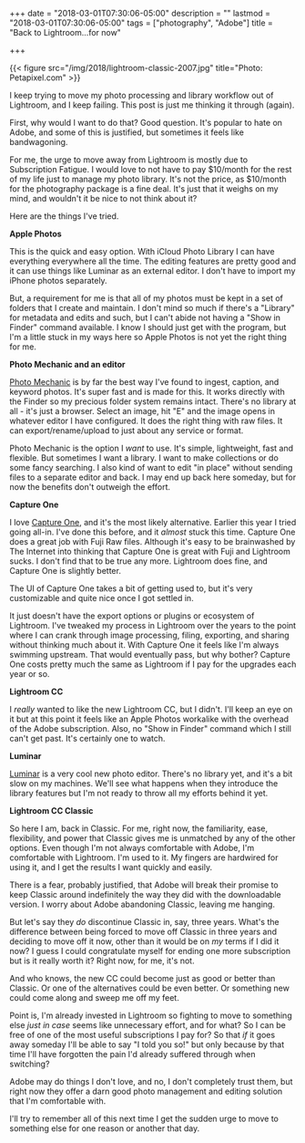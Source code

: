 +++
date = "2018-03-01T07:30:06-05:00"
description = ""
lastmod = "2018-03-01T07:30:06-05:00"
tags = ["photography", "Adobe"]
title = "Back to Lightroom...for now"

+++

{{< figure src="/img/2018/lightroom-classic-2007.jpg"  title="Photo: Petapixel.com" >}}

I keep trying to move my photo processing and library workflow out of Lightroom,
and I keep failing. This post is just me thinking it through (again).

First, why would I want to do that? Good question. It's popular to hate on
Adobe, and some of this is justified, but sometimes it feels like bandwagoning.

For me, the urge to move away from Lightroom is mostly due to Subscription
Fatigue. I would love to not have to pay $10/month for the rest of my life
just to manage my photo library. It's not the price, as $10/month for the
photography package is a fine deal. It's just that it weighs on my mind, and
wouldn't it be nice to not think about it?

Here are the things I've tried.

**Apple Photos**

This is the quick and easy option. With iCloud Photo Library I can have everything
everywhere all the time. The editing features are pretty good and it can use
things like Luminar as an external editor. I don't have to import my iPhone
photos separately.

But, a requirement for me is that all of my photos must be kept in a set of
folders that I create and maintain. I don't mind so much if there's a "Library"
for metadata and edits and such, but I can't abide not having a "Show in Finder"
command available. I know I should just get with the program, but I'm a little
stuck in my ways here so Apple Photos is not yet the right thing for me.

**Photo Mechanic and an editor**

[Photo Mechanic](www.camerabits.com/) is by far the best way I've found to
ingest, caption, and keyword photos. It's super fast and is made for this. It
works directly with the Finder so my precious folder system remains intact.
There's no library at all - it's just a browser. Select an image, hit "E" and
the image opens in whatever editor I have configured. It does the right thing
with raw files. It can export/rename/upload to just about any service or format.

Photo Mechanic is the option I _want_ to use. It's simple, lightweight, fast and
flexible. But sometimes I want a library. I want to make collections or do some
fancy searching. I also kind of want to edit "in place" without sending files to
a separate editor and back. I may end up back here someday, but for now the
benefits don't outweigh the effort.

**Capture One**

I love [Capture
One](https://www.phaseone.com/en/Products/Software/Capture-One-Pro/Highlights.aspx),
and it's the most likely alternative. Earlier this year I tried going all-in.
I've done this before, and it _almost_ stuck this time. Capture One does a great
job with Fuji Raw files. Although it's easy to be brainwashed by The Internet
into thinking that Capture One is great with Fuji and Lightroom sucks. I don't
find that to be true any more. Lightroom does fine, and Capture One is slightly
better.

The UI of Capture One takes a bit of getting used to, but it's very customizable
and quite nice once I got settled in.

It just doesn't have the export options or plugins or ecosystem of Lightroom.
I've tweaked my process in Lightroom over the years to the point where I can
crank through image processing, filing, exporting, and sharing without thinking
much about it. With Capture One it feels like I'm always swimming upstream. That
would eventually pass, but why bother? Capture One costs pretty much the same as
Lightroom if I pay for the upgrades each year or so.

**Lightroom CC**

I _really_ wanted to like the new Lightroom CC, but I didn't. I'll keep an eye on it but at
this point it feels like an Apple Photos workalike with the overhead of the
Adobe subscription. Also, no "Show in Finder" command which I still can't get
past. It's certainly one to watch.

**Luminar**

[Luminar](https://skylum.com/luminar) is a very cool new photo editor. There's
no library yet, and it's a bit slow on my machines. We'll see what happens when
they introduce the library features but I'm not ready to throw all my efforts
behind it yet.

**Lightroom CC Classic**

So here I am, back in Classic. For me, right now, the familiarity, ease,
flexibility, and power that Classic gives me is unmatched by any of the other
options. Even though I'm not always comfortable with Adobe, I'm comfortable with
Lightroom. I'm used to it. My fingers are hardwired for using it, and I get the
results I want quickly and easily.

There is a fear, probably justified, that Adobe will break their promise to keep
Classic around indefinitely the way they did with the downloadable version. I
worry about Adobe abandoning Classic, leaving me hanging.

But let's say they _do_ discontinue Classic in, say, three years. What's the
difference between being forced to move off Classic in three years and deciding
to move off it now, other than it would be on _my_ terms if I did it now? I
guess I could congratulate myself for ending one more subscription but is it
really worth it? Right now, for me, it's not.

And who knows, the new CC could become just as good or better than Classic. Or
one of the alternatives could be even better. Or something new could come along
and sweep me off my feet. 

Point is, I'm already invested in Lightroom so fighting to move to something
else _just in case_ seems like unnecessary effort, and for what? So I can be
free of one of the most useful subscriptions I pay for? So that _if_ it goes
away someday I'll be able to say "I told you so!" but only because by that time
I'll have forgotten the pain I'd already suffered through when switching?

Adobe may do things I don't love, and no, I don't completely trust them, but
right now they offer a darn good photo management and editing solution that I'm
comfortable with.

I'll try to remember all of this next time I get the sudden urge to move to
something else for one reason or another that day.


